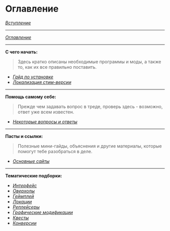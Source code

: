 # Оглавление

[*Вступление*](Вступление.md)

------

[*Оглавление*](Оглавление.md)

------

**С чего начать:**  
> Здесь кратко описаны необходимые программы и моды, а также то, как их все правильно поставить.

+ [*Гайд по установке*](01_Guides/Гайд_по_установке.md)
+ [*Локализация стим-версии*](01_Guides/Локализация_стим-версии.md)


------

**Помощь самому себе:**  
> Прежде чем задавать вопрос в треде, проверь здесь - возможно, ответ уже всем известен.

+ [*Некоторые вопросы и ответы*](01_Guides/Некоторые_вопросы_и_ответы.md)

------

**Пасты и ссылки:**  
> Полезные мини-гайды, объяснения и другие материалы, которые помогут тебе разобраться в деле.

+ [*Основные сайты*](01_Guides/Основные_сайты.md)

------

**Тематические подборки:**

+ [*Интерфейс*](02_Suggested_mods/01_Интерфейс.md)
+ [*Оверхолы*](02_Suggested_mods/02_Оверхолы.md)
+ [*Геймплей*](02_Suggested_mods/03_Геймплей.md)
+ [*Локации*](02_Suggested_mods/04_Локации.md)
+ [*Реплейсеры*](02_Suggested_mods/05_Реплейсеры.md)
+ [*Графические модификации*](02_Suggested_mods/06_Графические_модификации.md)
+ [*Квесты*](02_Suggested_mods/07_Квесты.md)
+ [*Конверсии*](02_Suggested_mods/08_Конверсии.md)
